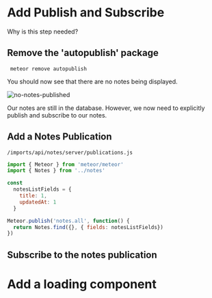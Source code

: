 # Add Publish and Subscribe

Why is this step needed?

## Remove the 'autopublish' package

```  meteor remove autopublish ```

You should now see that there are no notes being displayed.

![no-notes-published](https://cloud.githubusercontent.com/assets/819213/14958482/03118ef2-1059-11e6-855b-8e7d9f5cb9f7.png)

Our notes are still in the database.  However, we now need to explicitly publish and subscribe to our notes.

## Add a Notes Publication

``` /imports/api/notes/server/publications.js ```

```js
import { Meteor } from 'meteor/meteor'
import { Notes } from '../notes'

const
  notesListFields = {
    title: 1,
    updatedAt: 1
  }

Meteor.publish('notes.all', function() {
  return Notes.find({}, { fields: notesListFields})
})
```

## Subscribe to the notes publication

# Add a loading component



